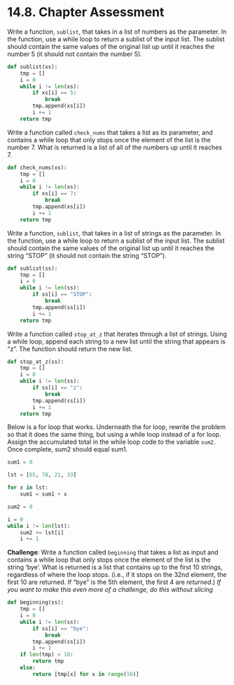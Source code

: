 # 14.8. Chapter Assessment

Write a function, `sublist`, that takes in a list of numbers as the parameter.
In the function, use a while loop to return a sublist of the input list. The
sublist should contain the same values of the original list up until it reaches
the number 5 (it should not contain the number 5).
```python
def sublist(xs):
    tmp = []
    i = 0
    while i != len(xs):
        if xs[i] == 5:
            break
        tmp.append(xs[i])
        i += 1
    return tmp
```

Write a function called `check_nums` that takes a list as its parameter, and
contains a while loop that only stops once the element of the list is the
number 7. What is returned is a list of all of the numbers up until it reaches 7.
```python
def check_nums(xs):
    tmp = []
    i = 0
    while i != len(xs):
        if xs[i] == 7:
            break
        tmp.append(xs[i])
        i += 1
    return tmp
```

Write a function, `sublist`, that takes in a list of strings as the parameter.
In the function, use a while loop to return a sublist of the input list. The
sublist should contain the same values of the original list up until it reaches
the string “STOP” (it should not contain the string “STOP”).
```python
def sublist(ss):
    tmp = []
    i = 0
    while i != len(ss):
        if ss[i] == "STOP":
            break
        tmp.append(ss[i])
        i += 1
    return tmp
```

Write a function called `stop_at_z` that iterates through a list of strings.
Using a while loop, append each string to a new list until the string that
appears is “z”. The function should return the new list.
```python
def stop_at_z(ss):
    tmp = []
    i = 0
    while i != len(ss):
        if ss[i] == "z":
            break
        tmp.append(ss[i])
        i += 1
    return tmp
```

Below is a for loop that works. Underneath the for loop, rewrite the problem so
that it does the same thing, but using a while loop instead of a for loop. Assign
the accumulated total in the while loop code to the variable `sum2`. Once complete,
sum2 should equal sum1.
```python
sum1 = 0

lst = [65, 78, 21, 33]

for x in lst:
    sum1 = sum1 + x

sum2 = 0

i = 0
while i != len(lst):
    sum2 += lst[i]
    i += 1
```

**Challenge**: Write a function called `beginning` that takes a list as input and
contains a while loop that only stops once the element of the list is the string
‘bye’. What is returned is a list that contains up to the first 10 strings,
regardless of where the loop stops. (i.e., if it stops on the 32nd element, the
first 10 are returned. If “bye” is the 5th element, the first 4 are _returned_.)
_If you want to make this even more of a challenge, do this without slicing_
```python
def beginning(ss):
    tmp = []
    i = 0
    while i != len(ss):
        if ss[i] == "bye":
            break
        tmp.append(ss[i])
        i += 1
    if len(tmp) < 10:
        return tmp
    else:
        return [tmp[x] for x in range(10)]
```
